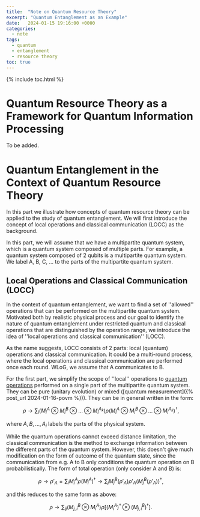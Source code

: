 ```yaml
---
title:  "Note on Quantum Resource Theory"
excerpt: "Quantum Entanglement as an Example"
date:   2024-01-15 19:16:00 +0000
categories:
  - note
tags:
  - quantum
  - entanglement
  - resource theory
toc: true
---
```


{% include toc.html %}

# Quantum Resource Theory as a Framework for Quantum Information Processing

To be added.

# Quantum Entanglement in the Context of Quantum Resource Theory

In this part we illustrate how concepts of quantum resource theory can be applied to the study of quantum entanglement. We will first introduce the concept of local operations and classical communication (LOCC) as the background.

In this part, we will assume that we have a multipartite quantum system, which is a quantum system composed of multiple parts. For example, a quantum system composed of 2 qubits is a multipartite quantum system. We label A, B, C, ... to the parts of the multipartite quantum system.

## Local Operations and Classical Communication (LOCC)

In the context of quantum entanglement, we want to find a set of ''allowed'' operations that can be performed on the multipartite quantum system. Motivated both by realistic physical process and our goal to identify the nature of quantum entanglement under restricted quantum and classical operations that are distinguished by the operation range, we introduce the idea of ''local operations and classical communication'' (LOCC).

As the name suggests, LOCC consists of 2 parts: local (quantum) operations and classical communication. It could be a multi-round process, where the local operations and classical communication are performed once each round. WLoG, we assume that A communicates to B.

For the first part, we simplify the scope of ''local'' operations to [quantum operations](https://www.wikiwand.com/en/Kraus_operator) performed on a single part of the multipartite quantum system. They can be pure (unitary evolution) or mixed ([quantum measurement]({% post_url 2024-01-16-povm %})). They can be in general written in the form:

$$\rho \rightarrow \sum_{i} (M^A_{i}\otimes M^B_{i} \otimes...\otimes M^{A_k}_{i}) \rho (M^A_{i}\otimes M^B_{i} \otimes...\otimes M^{A_k}_{i})^{\dagger},$$

where $A, B, ..., A_i$ labels the parts of the physical system.

While the quantum operations cannot exceed distance limitation, the classical communication is the method to exchange information between the different parts of the quantum system. However, this doesn't give much modification on the form of outcome of the quantum state, since the communication from e.g. A to B only conditions the quantum operation on B probabilistically. The form of total operation (only consider A and B) is:

$$\rho \rightarrow \rho'_A = \sum_i M^A_{i} \rho (M^A_{i})^{\dagger} \rightarrow \sum_{j} M^B_{j} (\rho'_A) \rho'_A (M^B_{j} (\rho'_A))^{\dagger},$$

and this reduces to the same form as above:

$$\rho \rightarrow \sum_{ij} (M^B_{j,i} \otimes M^A_{i}) \rho [(M^A_{i})^{\dagger} \otimes (M^B_{j,i})^{\dagger}].$$

